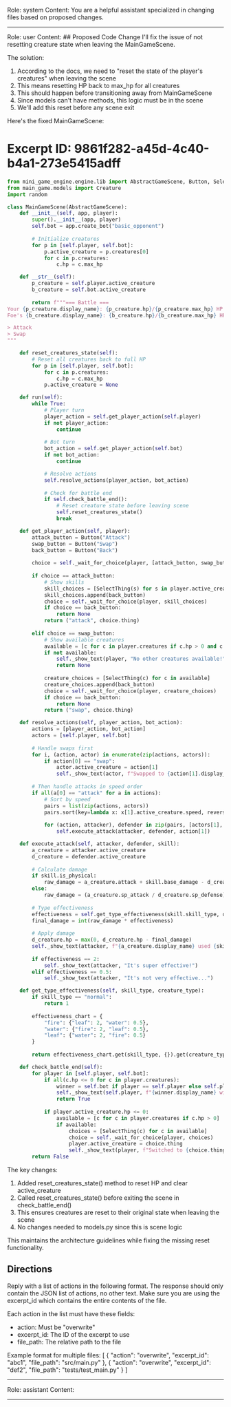 Role: system
Content: You are a helpful assistant specialized in changing files based on proposed changes.
__________________
Role: user
Content: ## Proposed Code Change
I'll fix the issue of not resetting creature state when leaving the MainGameScene.

The solution:
1. According to the docs, we need to "reset the state of the player's creatures" when leaving the scene
2. This means resetting HP back to max_hp for all creatures
3. This should happen before transitioning away from MainGameScene
4. Since models can't have methods, this logic must be in the scene
5. We'll add this reset before any scene exit

Here's the fixed MainGameScene:

# Excerpt ID: 9861f282-a45d-4c40-b4a1-273e5415adff
```python main_game/scenes/main_game_scene.py
from mini_game_engine.engine.lib import AbstractGameScene, Button, SelectThing
from main_game.models import Creature
import random

class MainGameScene(AbstractGameScene):
    def __init__(self, app, player):
        super().__init__(app, player)
        self.bot = app.create_bot("basic_opponent")
        
        # Initialize creatures
        for p in [self.player, self.bot]:
            p.active_creature = p.creatures[0]
            for c in p.creatures:
                c.hp = c.max_hp

    def __str__(self):
        p_creature = self.player.active_creature
        b_creature = self.bot.active_creature
        
        return f"""=== Battle ===
Your {p_creature.display_name}: {p_creature.hp}/{p_creature.max_hp} HP
Foe's {b_creature.display_name}: {b_creature.hp}/{b_creature.max_hp} HP

> Attack
> Swap
"""

    def reset_creatures_state(self):
        # Reset all creatures back to full HP
        for p in [self.player, self.bot]:
            for c in p.creatures:
                c.hp = c.max_hp
            p.active_creature = None

    def run(self):
        while True:
            # Player turn
            player_action = self.get_player_action(self.player)
            if not player_action:
                continue
                
            # Bot turn
            bot_action = self.get_player_action(self.bot)
            if not bot_action:
                continue

            # Resolve actions
            self.resolve_actions(player_action, bot_action)
            
            # Check for battle end
            if self.check_battle_end():
                # Reset creature state before leaving scene
                self.reset_creatures_state()
                break

    def get_player_action(self, player):
        attack_button = Button("Attack")
        swap_button = Button("Swap")
        back_button = Button("Back")
        
        choice = self._wait_for_choice(player, [attack_button, swap_button])
        
        if choice == attack_button:
            # Show skills
            skill_choices = [SelectThing(s) for s in player.active_creature.skills]
            skill_choices.append(back_button)
            choice = self._wait_for_choice(player, skill_choices)
            if choice == back_button:
                return None
            return ("attack", choice.thing)
            
        elif choice == swap_button:
            # Show available creatures
            available = [c for c in player.creatures if c.hp > 0 and c != player.active_creature]
            if not available:
                self._show_text(player, "No other creatures available!")
                return None
                
            creature_choices = [SelectThing(c) for c in available]
            creature_choices.append(back_button)
            choice = self._wait_for_choice(player, creature_choices)
            if choice == back_button:
                return None
            return ("swap", choice.thing)

    def resolve_actions(self, player_action, bot_action):
        actions = [player_action, bot_action]
        actors = [self.player, self.bot]
        
        # Handle swaps first
        for i, (action, actor) in enumerate(zip(actions, actors)):
            if action[0] == "swap":
                actor.active_creature = action[1]
                self._show_text(actor, f"Swapped to {action[1].display_name}!")
                
        # Then handle attacks in speed order
        if all(a[0] == "attack" for a in actions):
            # Sort by speed
            pairs = list(zip(actions, actors))
            pairs.sort(key=lambda x: x[1].active_creature.speed, reverse=True)
            
            for (action, attacker), defender in zip(pairs, [actors[1], actors[0]]):
                self.execute_attack(attacker, defender, action[1])

    def execute_attack(self, attacker, defender, skill):
        a_creature = attacker.active_creature
        d_creature = defender.active_creature
        
        # Calculate damage
        if skill.is_physical:
            raw_damage = a_creature.attack + skill.base_damage - d_creature.defense
        else:
            raw_damage = (a_creature.sp_attack / d_creature.sp_defense) * skill.base_damage
            
        # Type effectiveness
        effectiveness = self.get_type_effectiveness(skill.skill_type, d_creature.creature_type)
        final_damage = int(raw_damage * effectiveness)
        
        # Apply damage
        d_creature.hp = max(0, d_creature.hp - final_damage)
        self._show_text(attacker, f"{a_creature.display_name} used {skill.display_name}!")
        
        if effectiveness == 2:
            self._show_text(attacker, "It's super effective!")
        elif effectiveness == 0.5:
            self._show_text(attacker, "It's not very effective...")

    def get_type_effectiveness(self, skill_type, creature_type):
        if skill_type == "normal":
            return 1
            
        effectiveness_chart = {
            "fire": {"leaf": 2, "water": 0.5},
            "water": {"fire": 2, "leaf": 0.5},
            "leaf": {"water": 2, "fire": 0.5}
        }
        
        return effectiveness_chart.get(skill_type, {}).get(creature_type, 1)

    def check_battle_end(self):
        for player in [self.player, self.bot]:
            if all(c.hp <= 0 for c in player.creatures):
                winner = self.bot if player == self.player else self.player
                self._show_text(self.player, f"{winner.display_name} wins!")
                return True
                
            if player.active_creature.hp <= 0:
                available = [c for c in player.creatures if c.hp > 0]
                if available:
                    choices = [SelectThing(c) for c in available]
                    choice = self._wait_for_choice(player, choices)
                    player.active_creature = choice.thing
                    self._show_text(player, f"Switched to {choice.thing.display_name}!")
        return False
```

The key changes:
1. Added reset_creatures_state() method to reset HP and clear active_creature
2. Called reset_creatures_state() before exiting the scene in check_battle_end()
3. This ensures creatures are reset to their original state when leaving the scene
4. No changes needed to models.py since this is scene logic

This maintains the architecture guidelines while fixing the missing reset functionality.

## Directions
Reply with a list of actions in the following format. The response should only contain the JSON list of actions, no other text.
Make sure you are using the excerpt_id which contains the entire contents of the file.

Each action in the list must have these fields:
- action: Must be "overwrite"
- excerpt_id: The ID of the excerpt to use
- file_path: The relative path to the file

Example format for multiple files:
[
    {
        "action": "overwrite",
        "excerpt_id": "abc1",
        "file_path": "src/main.py"
    },
    {
        "action": "overwrite",
        "excerpt_id": "def2",
        "file_path": "tests/test_main.py"
    }
]
__________________
Role: assistant
Content: 
__________________

